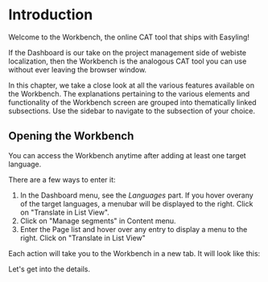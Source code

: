 # Introduction 

Welcome to the Workbench, the online CAT tool that ships with
Easyling!

If the Dashboard is our take on the project management side of webiste
localization, then the Workbench is the analogous CAT tool you can use
without ever leaving the browser window.

In this chapter, we take a close look at all the various features
available on the Workbench. The explanations pertaining to the various
elements and functionality of the Workbench screen are grouped into
thematically linked subsections. Use the sidebar to navigate to the
subsection of your choice.

## Opening the Workbench

You can access the Workbench anytime after adding at least one target
language.

There are a few ways to enter it:

1. In the Dashboard menu, see the _Languages_ part. If you hover
   overany of the target languages, a menubar will be displayed to the
   right. Click on "Translate in List View".
2. Click on "Manage segments" in Content menu.
3. Enter the Page list and hover over any entry to display a menu to
   the right. Click on "Translate in List View"
   
Each action will take you to the Workbench in a new tab. It will look like this:

Let's get into the details.
